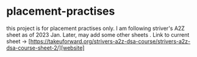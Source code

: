 # placement-practises
this project is for placement practises only. I am following striver's A2Z sheet as of 2023 Jan. Later, may add some other sheets .
Link to current sheet -> [https://takeuforward.org/strivers-a2z-dsa-course/strivers-a2z-dsa-course-sheet-2/][website]  